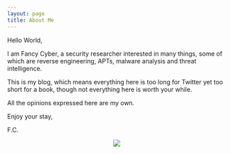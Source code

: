 ```yaml
---
layout: page
title: About Me
---
```


Hello World, 

I am Fancy Cyber, a security researcher interested in many things, some of which are reverse engineering, APTs, malware analysis and threat intelligence. 

This is my blog, which means everything here is too long for Twitter yet too short for a book, though not everything here is worth your while.

All the opinions expressed here are my own.

Enjoy your stay,

F.C.

<p align="center">
<a href="https://twitter.com/FancyCyber" ><img src="{{ site.baseurl }}/public/logo.png"> </a>
</p>
